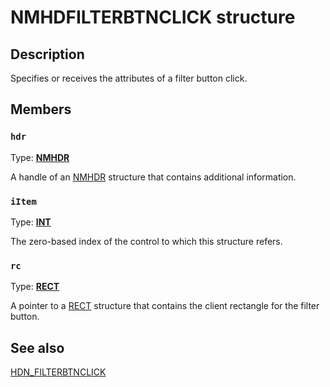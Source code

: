 # NMHDFILTERBTNCLICK structure

## Description

Specifies or receives the attributes of a filter button click.

## Members

### `hdr`

Type: **[NMHDR](https://learn.microsoft.com/windows/desktop/api/richedit/ns-richedit-nmhdr)**

A handle of an [NMHDR](https://learn.microsoft.com/windows/desktop/api/richedit/ns-richedit-nmhdr) structure that contains additional information.

### `iItem`

Type: **[INT](https://learn.microsoft.com/windows/desktop/WinProg/windows-data-types)**

The zero-based index of the control to which this structure refers.

### `rc`

Type: **[RECT](https://learn.microsoft.com/windows/desktop/api/windef/ns-windef-rect)**

A pointer to a [RECT](https://learn.microsoft.com/windows/desktop/api/windef/ns-windef-rect) structure that contains the client rectangle for the filter button.

## See also

[HDN_FILTERBTNCLICK](https://learn.microsoft.com/windows/desktop/Controls/hdn-filterbtnclick)